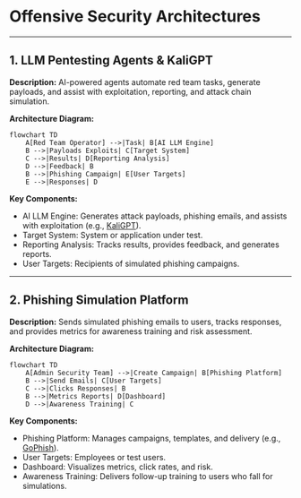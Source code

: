# Offensive Security Architectures

---

## 1. LLM Pentesting Agents & KaliGPT

**Description:**
AI-powered agents automate red team tasks, generate payloads, and assist with exploitation, reporting, and attack chain simulation.

**Architecture Diagram:**
```mermaid
flowchart TD
    A[Red Team Operator] -->|Task| B[AI LLM Engine]
    B -->|Payloads Exploits| C[Target System]
    C -->|Results| D[Reporting Analysis]
    D -->|Feedback| B
    B -->|Phishing Campaign| E[User Targets]
    E -->|Responses| D
```

**Key Components:**
- AI LLM Engine: Generates attack payloads, phishing emails, and assists with exploitation (e.g., [KaliGPT](https://infosecwriteups.com/kaligpt-the-cybersecurity-sidekick-you-wish-you-had-during-that-3am-incident-2fbb2bc43c5f?gi=845c500607c7&source=rss----7b722bfd1b8d---4)).
- Target System: System or application under test.
- Reporting Analysis: Tracks results, provides feedback, and generates reports.
- User Targets: Recipients of simulated phishing campaigns.

---

## 2. Phishing Simulation Platform

**Description:**
Sends simulated phishing emails to users, tracks responses, and provides metrics for awareness training and risk assessment.

**Architecture Diagram:**
```mermaid
flowchart TD
    A[Admin Security Team] -->|Create Campaign| B[Phishing Platform]
    B -->|Send Emails| C[User Targets]
    C -->|Clicks Responses| B
    B -->|Metrics Reports| D[Dashboard]
    D -->|Awareness Training| C
```

**Key Components:**
- Phishing Platform: Manages campaigns, templates, and delivery (e.g., [GoPhish](https://getgophish.com/)).
- User Targets: Employees or test users.
- Dashboard: Visualizes metrics, click rates, and risk.
- Awareness Training: Delivers follow-up training to users who fall for simulations. 